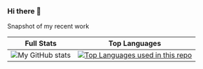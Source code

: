 ### Hi there 👋

Snapshot of my recent work

| Full Stats |Top Languages |
|:--:|:--:|
|![My GitHub stats](https://github-readme-stats.vercel.app/api?username=jxc139&theme=transparent&show_icons=true)|[![Top Languages used in this repo](https://github-readme-stats.vercel.app/api/top-langs/?username=jxc139&hide=html,css&langs_count=5&layout=compact)](https://github.com/jxc139/github-readme-stats)|

<!-- Ref https://github.com/anuraghazra/github-readme-stats/blob/master/themes/README.md -->

<!--
**jxc139/jxc139** is a ✨ _special_ ✨ repository because its `README.md` (this file) appears on your GitHub profile.

Here are some ideas to get you started:

- 🔭 I’m currently working on ...
- 🌱 I’m currently learning ...
- 👯 I’m looking to collaborate on ...
- 🤔 I’m looking for help with ...
- 💬 Ask me about ...
- 📫 How to reach me: ...
- 😄 Pronouns: ...
- ⚡ Fun fact: ...
-->
